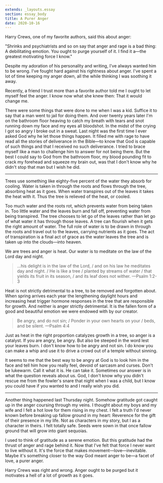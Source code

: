 ```yaml
---
extends: _layouts.essay
section: essay_body
title: A Purer Anger
date: 2020-10-16
--- 
```


Harry Crews, one of my favorite authors, said this about anger:

"Shrinks and psychiatrists and so on say that anger and rage is a bad thing: A debilitating emotion. You ought to purge yourself of it. I find it a—the greatest motivating force I know."

Despite my adoration of his personality and writing, I've always wanted him to be wrong. I've fought hard against his rightness about anger. I've spent a lot of time keeping my anger down, all the while thinking I was soothing it away.

Recently, a friend I trust more than a favorite author told me I ought to let myself feel the anger. I know now what she knew then: That it would change me.

There were some things that were done to me when I was a kid. Suffice it to say that a man went to jail for doing them. And over twenty years later I'm on the bathroom floor heaving to catch my breath with tears and snot running down my face and my eyes all bloodshot. In the midst of the crying I got so angry I broke out in a sweat. Last night was the first time I ever asked God why he let those things happen. It filled me with rage to have read all the stories of deliverance in the Bible—to know that God is capable of such things and that I received no such deliverance. I tried to brace myself like a man to challenge him to answer for not being there. But the best I could say to God from the bathroom floor, my blood pounding fit to crack my forehead and squeeze my brain out, was that I don't know why he didn't stop that man but I wish he did.

--- 

Trees use something like eighty-five percent of the water they absorb for cooling. Water is taken in through the roots and flows through the tree, absorbing heat as it goes. When water transpires out of the leaves it takes the heat with it. Thus the tree is relieved of the heat, or cooled.

Too much water and the roots rot, which prevents water from being taken in. Too little water and the leaves burn and fall off, preventing water from being transpired. The tree chooses to let go of the leaves rather than let go of what water it has through those leaves. A tree can flourish when it gets the right amount of water. The full role of water is to be drawn in through the roots and travel out to the leaves, carrying nutrients as it goes. The act of transpiration is a final act of grace as the water leaves the tree and is taken up into the clouds—into heaven.

We are trees and anger is heat. Our water is to meditate on the law of the Lord day and night.

>...his delight is in the law of the Lord, / and on his law he meditates day and night. / He is like a tree / planted by streams of water / that yields its fruit in its season, / and its leaf does not wither.
>—Psalm 1:2-3



Heat is not strictly detrimental to a tree, to be removed and forgotten about. When spring arrives each year the lengthening daylight hours and increasing heat trigger hormone responses in the tree that are responsible for growth. And neither is anger strictly detrimental. It is the fallen form of a good and beautiful emotion we were endowed with by our creator.

>Be angry, and do not sin; / Ponder in your own hearts on your / beds, and be silent.
>—Psalm 4:4

Just as heat in the right proportion catalyzes growth in a tree, so anger is a catalyst. If you are angry, be angry. But also be steeped in the word lest your leaves burn. I don't know how to be angry and not sin. I do know you can make a whip and use it to drive a crowd out of a temple without sinning.

It seems to me that the best way to be angry at God is to look him in the face and tell him how you really feel, devoid of sarcasm and curses. Don't be lukewarm. Call it what it is. He can take it. Sometimes our answer is in what the question reveals about us. God, I don't know why you didn't rescue me from the fowler's snare that night when I was a child, but I know you could have if you wanted to and I really wish you did.

---

Another thing happened last Thursday night. Somehow gratitude got caught up in the anger coursing through my veins. I thought about my boys and my wife and I felt a hot love for them rising in my chest. I felt a truth I'd never known before breaking up fallow ground in my heart: Reverence for the gift of their presence in my life. Not as characters in my story, but I as a character in theirs. I felt totally safe. Seeds were sown in that once fallow ground that will grow into giant sequoias.

I used to think of gratitude as a serene emotion. But this gratitude had the thrust of anger and rage behind it. Now that I've felt that force I never want to live without it. It's the force that makes movement—love—inevitable. Maybe it's something closer to the way God meant anger to be—a facet of love, a purer anger.

Harry Crews was right and wrong. Anger ought to be purged but it motivates a hell of a lot of growth as it goes.
